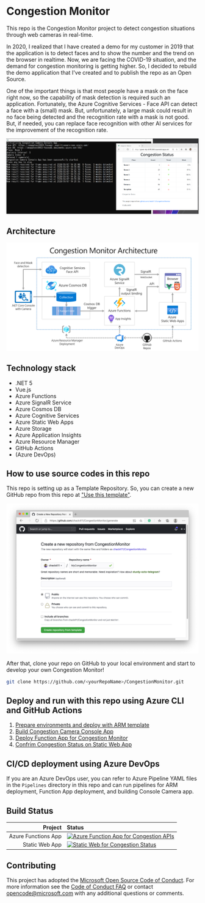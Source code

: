 # Congestion Monitor

This repo is the Congestion Monitor project to detect congestion situations through web cameras in real-time.

In 2020, I realized that I have created a demo for my customer in 2019 that the application is to detect faces and to show the number and the trend on the browser in realtime. Now, we are facing the COVID-19 situation, and the demand for congestion monitoring is getting higher. So, I decided to rebuild the demo application that I've created and to publish the repo as an Open Source.

One of the important things is that most people have a mask on the face right now, so the capability of mask detection is required such an application. Fortunately, the Azure Cognitive Services - Face API can detect a face with a (small) mask. But, unfortunately, a large mask could result in no face being detected and the recognition rate with a mask is not good. But, if needed, you can replace face recognition with other AI services for the improvement of the recognition rate.

![Congestion Monitor Demo](Documentation/Images/cm_appsdemo.png)

## Architecture

![Congestion Monitor](Documentation/Images/cm_architecrue.png)

## Technology stack

* .NET 5
* Vue.js
* Azure Functions
* Azure SignalR Service
* Azure Cosmos DB
* Azure Cognitive Services
* Azure Static Web Apps
* Azure Storage
* Azure Application Insights
* Azure Resource Manager
* GitHub Actions
* (Azure DevOps)

## How to use source codes in this repo

This repo is setting up as a Template Repository. So, you can create a new GitHub repo from this repo at ["Use this template"](https://github.com/chack411/CongestionMonitor/generate).

![Use this Template](Documentation/Images/cm_gh_templateproject.png)

After that, clone your repo on GitHub to your local environment and start to develop your own Congestion Monitor!

```sh
git clone https://github.com/<yourRepoName>/CongestionMonitor.git
```

## Deploy and run with this repo using Azure CLI and GitHub Actions

1. [Prepare environments and deploy with ARM template](Documentation/prep-deploy-with-arm-template.md)
1. [Build Congestion Camera Console App](Documentation/build-camera-console-app.md)
1. [Deploy Function App for Congestion Monitor](Documentation/deploy-function-app.md)
1. [Confrim Congestion Status on Static Web App](Documentation/comfirm-static-web-app.md)

## CI/CD deployment using Azure DevOps

If you are an Azure DevOps user, you can refer to Azure Pipeline YAML files in the `Pipelines` directory in this repo and can run pipelines for ARM deployment, Function App deployment, and building Console Camera app.

## Build Status

|Project|Status|
|---:|:---|
|Azure Functions App|[![Azure Function App for Congestion APIs](https://github.com/chack411/CongestionMonitor/actions/workflows/azure-functions-apps.yml/badge.svg)](https://github.com/chack411/CongestionMonitor/actions/workflows/azure-functions-apps.yml)|
|Static Web App|[![Static Web for Congestion Status](https://github.com/chack411/CongestionMonitor/actions/workflows/azure-static-web-apps-green-sky-0eff05900.yml/badge.svg)](https://github.com/chack411/CongestionMonitor/actions/workflows/azure-static-web-apps-green-sky-0eff05900.yml)|

## Contributing

This project has adopted the [Microsoft Open Source Code of Conduct](https://opensource.microsoft.com/codeofconduct/). For more information see the [Code of Conduct FAQ](https://opensource.microsoft.com/codeofconduct/faq/) or contact [opencode@microsoft.com](mailto:opencode@microsoft.com) with any additional questions or comments.
